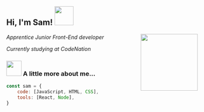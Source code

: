 <h2> Hi, I'm Sam! <img src="https://media.giphy.com/media/3oFzmeVbeXIfBUl5sI/giphy.gif" width="50"></h2>
<img align='right' src="https://media.giphy.com/media/54Y6RuAdm1gUZx9Oi7/giphy.gif" width="150">
<p> <em>Apprentice Junior Front-End developer  </em><p>
<p><em> Currently studying at CodeNation</em></p>

### <img src="" width="40"> A little more about me...
```JAVASCRIPT
const sam = {
	code: [JavaScript, HTML, CSS],
	tools: [React, Node],
}

```
